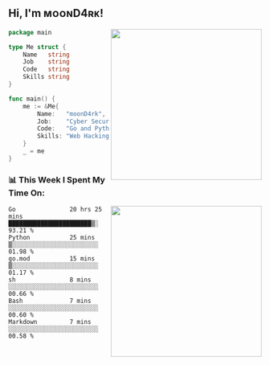 <h2> Hi, I'm ᴍᴏᴏɴD4ʀᴋ!</h2>
<img align='right' src="https://github-readme-stats.vercel.app/api?username=moond4rk&show_icons=true&theme=radical" width="300">


```go
package main

type Me struct {
	Name   string
	Job    string
	Code   string
	Skills string
}

func main() {
	me := &Me{
		Name:   "moonD4rk",
		Job:    "Cyber Security Engineer",
		Code:   "Go and Python and Others",
		Skills: "Web Hacking ^o^",
	}
	_ = me
}
```



<h3>📊 This Week I Spent My Time On:</h3>
<img align='right' src="https://spotify-github-profile.vercel.app/api/view?uid=zbgk3g7ojwjwrwrleo6u8mhub&cover_image=true&theme=novatorem" width="300">

<!--START_SECTION:waka-->

```text
Go               20 hrs 25 mins  ███████████████████████▒░   93.21 %
Python           25 mins         ▒░░░░░░░░░░░░░░░░░░░░░░░░   01.98 %
go.mod           15 mins         ▒░░░░░░░░░░░░░░░░░░░░░░░░   01.17 %
sh               8 mins          ░░░░░░░░░░░░░░░░░░░░░░░░░   00.66 %
Bash             7 mins          ░░░░░░░░░░░░░░░░░░░░░░░░░   00.60 %
Markdown         7 mins          ░░░░░░░░░░░░░░░░░░░░░░░░░   00.58 %
```

<!--END_SECTION:waka-->

